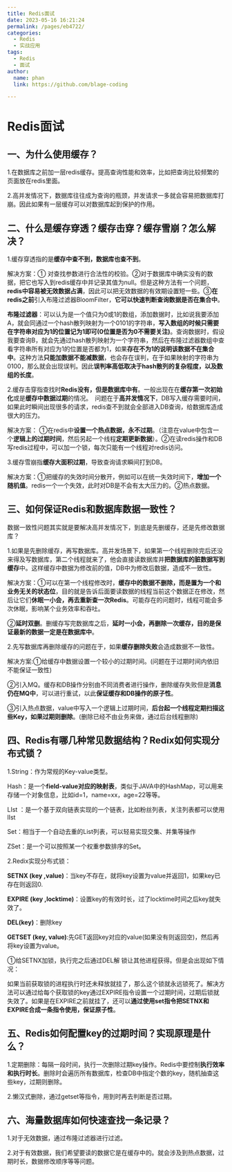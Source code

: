 ```yaml
---
title: Redis面试
date: 2023-05-16 16:21:24
permalink: /pages/eb4722/
categories: 
  - Redis
  - 实战应用
tags: 
  - Redis
  - 面试
author: 
  name: phan
  link: https://github.com/blage-coding

---
```

# Redis面试

## 一、为什么使用缓存？

1.在数据库之前加一层redis缓存。提高查询性能和效率，比如把查询比较频繁的页面放在redis里面。 

2.高并发情况下，数据库往往成为查询的瓶颈，并发请求一多就会容易把数据库打崩。因此如果有一层缓存可以对数据库起到保护的作用。

## 二、什么是缓存穿透？缓存击穿？缓存雪崩？怎么解决？

1.缓存穿透指的是**缓存中查不到，数据库也查不到**。

解决方案：① 对查找参数进行合法性的校验。②对于数据库中确实没有的数据，把它也写入到redis缓存中并记录其值为null。但是这种方法有一个问题，**redis中容易被无效数据占满**，因此可以把无效数据的有效期设置短一些。③**在redis之前**引入布隆过滤器BloomFilter，**它可以快速判断查询数据是否在集合中**。  

**布隆过滤器**：可以认为是一个值只为0或1的数组，添加数据时，比如说我要添加A，就会同通过一个hash散列映射为一个0101的字符串，**写入数组的时候只需要在字符串对应为1的位置记为1即可(0位置是否为0不需要关注)**。查询数据时，假设我要查询B，就会先通过hash散列映射为一个字符串，然后在布隆过滤器数组中查看字符串所有对应为1的位置是否都为1，如果**存在不为1的说明该数据不在集合中**。这种方法**只能加数据不能减数据**，也会存在误判，在于如果映射的字符串为0100，那么就会出现误判。因此**误判率高低取决于hash散列的复杂程度，以及数组的长度**。

 2.缓存击穿指查找时**Redis没有，但是数据库中有**。一般出现在在**缓存第一次初始化**或是**缓存中数据过期**的情况。　问题在于**高并发情况下**，DB写入缓存需要时间，如果此时瞬间出现很多的请求，redis查不到就会全部进入DB查询，给数据库造成很大的压力。

解决方案： ①在redis中**设置一个热点数据，永不过期**。（注意在value中包含一个**逻辑上的过期时间**，然后另起一个线程**定期更新数据**）。②在读redis操作和DB写redis过程中，可以加一个锁，每次只能有一个线程对redis访问。

3.缓存雪崩指**缓存大面积过期**，导致查询请求瞬间打到DB。

解决方案：①把缓存的失效时间分散开，例如可以在统一失效时间下，**增加一个随机值**。redis一个一个失效，此时对DB是不会有太大压力的。②热点数据。

## 三、如何保证Redis和数据库数据一致性？

数据一致性问题其实就是要解决高并发情况下，到底是先删缓存，还是先修改数据库？

1.如果是先删除缓存，再写数据库。高并发场景下，如果第一个线程删除完后还没来得及写数据库，第二个线程就来了，他会直接读数据库并**把数据库的脏数据写到缓存**中。这样缓存中数据为修改前的值，DB中为修改后数据，造成不一致性。

解决方案：①可以在第一个线程修改时，**缓存中的数据不删除，而是置为一个和业务无关的状态位**，目的就是告诉后面要读数据的线程当前这个数据正在修改，然后让它们**休眠一小会，再去重新查一次Redis**。可能存在的问题时，线程可能会多次休眠，影响某个业务效率和吞吐。

②**延时双删**。删缓存写完数据库之后，**延时一小会，再删除一次缓存，目的是保证最新的数据一定是在数据库中**。

2.先写数据库再删除缓存的问题在于，如果**缓存删除失败**会造成数据不一致性。

解决方案:①给缓存中数据设置一个较小的过期时间。(问题在于过期时间内依旧不能保证一致性)

②引入MQ。缓存和DB操作分别由不同消费者进行操作，删除缓存失败但是**消息仍在MQ中**，可以进行重试，以此**保证缓存和DB操作的原子性**。

③引入热点数据，value中写入一个逻辑上过期时间，**后台起一个线程定期扫描这些Key，如果过期则删除**。(删除已经不由业务来做，通过后台线程删除)

## 四、Redis有哪几种常见数据结构？Redix如何实现分布式锁？

1.String：作为常规的Key-value类型。

Hash：是一个**field-value对应的映射表**，类似于JAVA中的HashMap，可以用来存储一个对象信息，比如id=1，name=xx，age=22等等。

LIst ：是一个基于双向链表实现的一个链表，比如粉丝列表，关注列表都可以使用lIst

Set：相当于一个自动去重的List列表，可以轻易实现交集、并集等操作

ZSet：是一个可以按照某一个权重参数排序的Set。

 2.Redix实现分布式锁：

**SETNX (key ,value)**：当key不存在，就将key设置为value并返回1，如果key已存在则返回0.

**EXPIRE (key ,locktime)**：设置key的有效时长，过了locktime时间之后key就失效了。

**DEL(key)**：删除key

**GETSET (key, value)**:先GET返回key对应的value(如果没有则返回空)，然后再将key设置为value。

①给SETNX加锁，执行完之后通过DEL解 锁让其他进程获得。但是会出现如下情况：

如果当前获取锁的进程执行时还未释放就挂了，那么这个锁就永远锁死了。解决方法可以通过给每个获取锁的key通过EXPIRE指令设置一个过期时间，过期后锁就失效了。如果是在EXPIRE之前就挂了，还可以**通过使用set指令把SETNX和EXPIRE合成一条指令使用，保证原子性**。 

## 五、Redis如何配置key的过期时间？实现原理是什么？

1.定期删除：每隔一段时间，执行一次删除过期key操作。Redis中要控制**执行效率和执行时长**。删除时会遍历所有数据库，检查DB中指定个数的key，随机抽查这些key，过期则删除。

2.懒汉式删除，通过getset等指令，用到时再去判断是否过期。

## 六、海量数据库如何快速查找一条记录？

1.对于无效数据，通过布隆过滤器进行过滤。

2.对于有效数据，我们希望要读的数据它是在缓存中的。就会涉及到热点数据，过期时长，数据修改顺序等等问题。
